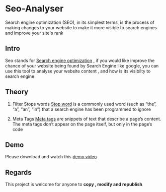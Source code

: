 # Seo-Analyser
Search engine optimization (SEO), in its simplest terms, is the process of making changes to your website to make it more visible to search engines and improve your site's rank


<h2>Intro</h2>

Seo stands for [Search engine optimization](https://en.wikipedia.org/wiki/Search_engine_optimization) ,
if you would like improve the chance of your website being found by Search Engine like google,
you can use this tool to analyse your website content , and how is its visibilty to search engine.


<h2>Theory</h2>

1. Filter Stops words
[Stop word](https://en.wikipedia.org/wiki/Stop_words) is a commonly used word (such as “the”, “a”, “an”, “in”) that a search engine has been programmed to ignore


2. Meta Tags
[Meta tags](https://www.wordstream.com/meta-tags) are snippets of text that describe a page’s content.
The meta tags don’t appear on the page itself, but only in the page’s code


<h2>Demo</h2> 

Please download and watch this [demo video](https://github.com/Raydivine/Seo-Analyser/blob/master/Demo/Demo.mp4)


<h2>Regards</h2>

This project is welcome for anyone to <b>copy , modify and republish</b>. 
